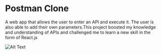 # Postman Clone

A web app that allows the user to enter an API and execute it. The user is also able to add their own parameters.This project boosted my knowledge and understanding of APIs and challenged me to learn a new skill in the form of React.js

![Alt Text](https://gyazo.com/21c39ab8d8499876094005c706d53bdd)
